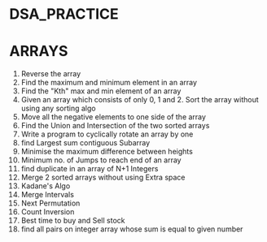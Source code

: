 # DSA_PRACTICE 
<h1> ARRAYS </h1>  
<ol>
<li>Reverse the array</li>
<li>Find the maximum and minimum element in an array</li>
<li>Find the "Kth" max and min element of an array </li>
<li>Given an array which consists of only 0, 1 and 2. Sort the array without using any sorting algo</li>
<li>Move all the negative elements to one side of the array </li>
<li>Find the Union and Intersection of the two sorted arrays</li>
<li>Write a program to cyclically rotate an array by one</li>
<li>find Largest sum contiguous Subarray</li>
<li>Minimise the maximum difference between heights</li>
<li>Minimum no. of Jumps to reach end of an array</li>
<li>find duplicate in an array of N+1 Integers</li>
<li>Merge 2 sorted arrays without using Extra space</li>
<li>Kadane's Algo</li>
<li>Merge Intervals</li>
<li>Next Permutation</li>
<li>Count Inversion</li>
<li>Best time to buy and Sell stock</li>
<li>find all pairs on integer array whose sum is equal to given number</li>  
</ol>
